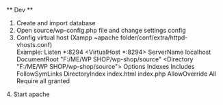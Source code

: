 ** Dev **
1. Create and import database
2. Open source/wp-config.php file and change settings config
3. Config virtual host (Xampp ~apache folder/conf/extra/httpd-vhosts.conf)<br>
Example: 
Listen *:8294
<VirtualHost *:8294>
    ServerName localhost
    DocumentRoot "F:/ME/WP SHOP/wp-shop/source"
    <Directory "F:/ME/WP SHOP/wp-shop/source">
        Options Indexes Includes FollowSymLinks
        DirectoryIndex index.html index.php
        AllowOverride All
		Require all granted
    </Directory>
</VirtualHost>
4. Start apache 
